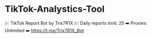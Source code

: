 # TikTok-Analystics-Tool
💹 TikTok Report Bot by Trix7R1X 💹 Daily reports limit: 25 ➡️ Proxies: Unlimited ➡️ https://t.me/Trix7R1X_Bot
